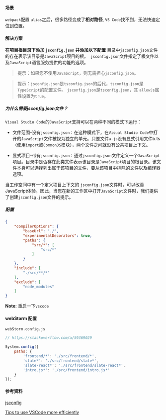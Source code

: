 #### 场景

`webpack`配置 `alias`之后，很多路径变成了**相对路径**, `VS Code`找不到，无法快速定位到位置。

#### 解决方案

**在项目根目录下添加 `jsconfig.json` 并添加以下配置**
目录中`jsconfig.json`文件的存在表示该目录是`JavaScript`项目的根。` jsconfig.json`文件指定了根文件以及`JavaScript`语言服务提供的功能的选项。

>  提示：如果您不使用`JavaScript`，则无需担心`jsconfig.json`。

>  提示：`jsconfig.json`是`tsconfig.json`的后代，`tsconfig.json`是`TypeScript`的配置文件。 `jsconfig.json`是`tsconfig.json`，其 `allowJs`属性设置为`true`。

##### 为什么需要jsconfig.json文件？

`Visual Studio Code`的`JavaScript`支持可以在两种不同的模式下运行：

- 文件范围-没有`jsconfig.json`：在这种模式下，在`Visual Studio Code`中打开的`JavaScript`文件被视为独立的单元。只要文件`a.js`没有显式引用文件b.ts（使用`import`或`CommonJS`模块），两个文件之间就没有公共项目上下文。

- 显式项目-带有`jsconfig.json`：通过`jsconfig.json`文件定义一个`JavaScript`项目。目录中是否存在此类文件表示该目录是`JavaScript`项目的根目录。该文件本身可以选择列出属于该项目的文件，要从该项目中排除的文件以及编译器选项。

当工作空间中有一个定义项目上下文的 `jsconfig.json`文件时，可以改善JavaScript体验。因此，当您在新的工作区中打开`JavaScript`文件时，我们提供了创建`jsconfig.json`文件的提示。

##### 配置

```json
{
    "compilerOptions": {
        "baseUrl": "./",
        "experimentalDecorators": true,
        "paths": {
            "src/*": [
                "src/*"
            ]
        }
    },
    "include": [
        "./src/**/*"
    ],
    "exclude": [
        "node_modules"
    ]
}
```

**Note:** 重启一下`vscode`

#### webStorm 配置

`webStorm.config.js`

```js
// https://stackoverflow.com/a/59369029

System.config({
    paths: {
        'frontend/*': './src/frontend/*',
        'slate*': './src/frontend/slate*',
        'slate-react*': './src/frontend/slate-react*',
        'intro.js*': './src/frontend/intro.js*'
    }
});

```

#### 参考资料

[jsconfig](https://code.visualstudio.com/docs/languages/jsconfig)

[Tips to use VSCode more efficiently](https://sudolabs.io/blog/tips-to-use-vscode-more-efficiently)

